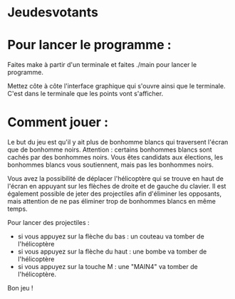 # Jeudesvotants

# Pour lancer le programme :
Faites make à partir d'un terminale et faites ./main pour lancer le programme.

Mettez côte à côte l'interface graphique qui s'ouvre ainsi que le terminale. C'est dans le terminale que les points vont s'afficher.

# Comment jouer :
Le but du jeu est qu'il y ait plus de bonhomme blancs qui traversent l'écran que de bonhomme noirs. Attention : certains bonhommes blancs sont cachés par des bonhommes noirs. Vous êtes candidats aux élections, les bonhommes blancs vous soutiennent, mais pas les bonhommes noirs.

Vous avez la possibilité de déplacer l'hélicoptère qui se trouve en haut de l'écran en appuyant sur les flèches de droite et de gauche du clavier. Il est également possible de jeter des projectiles afin d'éliminer les opposants, mais attention de ne pas éliminer trop de bonhommes blancs en même temps.

Pour lancer des projectiles :
  - si vous appuyez sur la flèche du bas : un couteau va tomber de l'hélicoptère
  - si vous appuyez sur la flèche du haut : une bombe va tomber de l'hélicoptère
  - si vous appuyez sur la touche M : une "MAIN4" va tomber de l'hélicoptère.
  
Bon jeu !
